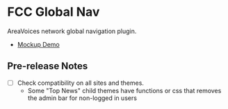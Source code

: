 # FCC Global Nav
AreaVoices network global navigation plugin.

- [Mockup Demo](http://openfcci.github.io/fcc-global-nav/)

## Pre-release Notes

- [ ] Check compatibility on all sites and themes.
  - Some "Top News" child themes have functions or css that removes the admin bar for non-logged in users

